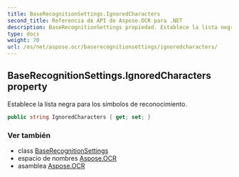 ```yaml
---
title: BaseRecognitionSettings.IgnoredCharacters
second_title: Referencia de API de Aspose.OCR para .NET
description: BaseRecognitionSettings propiedad. Establece la lista negra para los símbolos de reconocimiento.
type: docs
weight: 70
url: /es/net/aspose.ocr/baserecognitionsettings/ignoredcharacters/
---
```

## BaseRecognitionSettings.IgnoredCharacters property

Establece la lista negra para los símbolos de reconocimiento.

```csharp
public string IgnoredCharacters { get; set; }
```

### Ver también

* class [BaseRecognitionSettings](../)
* espacio de nombres [Aspose.OCR](../../baserecognitionsettings/)
* asamblea [Aspose.OCR](../../../)


